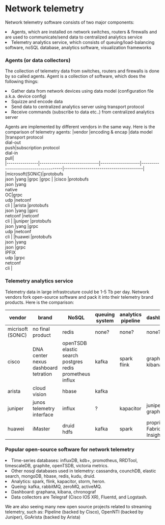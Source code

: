 # Network telemetry
Network telemetry software consists of two major components:
<li> Agents, which are installed on network switches, routers & firewalls and are used to communicate/send data to centralized analytics service
<li> Telemetry analytics service, which consists of queuing/load-balancing software, noSQL database, analytics software, visualization frameworks 

### Agents (or data collectors)
The collection of telemetry data from switches, routers and firewalls is done by so called agents. Agent is a collection of software, which does the following things:
<li> Gather data from network devices using data model (configuration file a.k.a. device config)
<li> Squizze and encode data
<li> Send data to centralized analytics server using transport protocol
<li> Receive commands (subscribe to data etc..) from centralized analytics server 
  
Agents are implemented by different vendors in the same way. Here is the comparison of telemetry agents:
|vendor		       |encoding & encap              |data model          |transport protocol<br>dial-out<br>push|subscription protocol<br>dial-in<br>pull|       
|----------------|------------------------------|--------------------|--------------------------------------|----------------------------------------|
|microsoft(SONiC)|protobufs<br>json             |yang                |grpc                                  |grpc                                    |
|cisco    	     |protobufs<br>json             |yang<br>native<br>OC|grpc<br>udp                           |netconf<br>cli                          |
|arista    	     |protobufs<br>json             |yang                |gprc<br>netconf                       |netconf<br>cli                          |
|juniper   	     |protobufs<br>json             |yang                |grpc<br>udp                           |netconf<br>cli                          |
|huawei   	     |protobufs<br>json             |yang<br>json<xml>   |grpc<br>IPFIX<br>udp                  |grpc<br>netconf<br>cli                  |

### Telemetry analytics service
Telemetry data in large infrastrcuture could be 1-5 Tb per day.
Network vendors fork open-source software and pack it into their telemetry brand products. Here is the comparison:
  
|vendor		        |brand                        |NoSQL                              |queuing system  |analytics pipeline	  |dashboards                 |               
|-----------------|-----------------------------|-----------------------------------|----------------|----------------------|---------------------------|
|micrisoft (SONiC)|no final product             |redis                              |none?           |none?                 |none?                      |
|cisco			      |DNA center<br>nexus dashboard<br>tetration|openTSDB<br>elastic search<br>postgres<br>redis<br>prometheus<br>influx|kafka  			   |spark<br>flink                      |graphana <br>kibana                  |
|arista			      |cloud vision                 |hbase	                            |kafka 		       |                      |                           |                         
|juniper		      |junos telemetry interface    |influx   	                        |?    			     |kapacitor             |juniper graphana           |                        
|huawei 		      |iMaster                      |druid<br>hdfs                      |kafka   	       |spark                 |proprietary Fabric Insight |

### Popular open-source software for network telemetry
<li> Time-series databases: influxDB, kdb+, promotheus, RRDTool, timescaleDB, graphite, openTSDB, victoria metrics.
<li> Other nosql databases used in telemetry: cassandra, counchDB, elastic search, mongoDB, hbase, redis, kudu, druid.
<li> Analytics: spark, flink, kapacitor, storm, heron.
<li> Queing: kafka, rabbitMQ, zeroMQ, activeMQ.
<li> Dashboard: graphana, kibana, chronograf
<li> Data collectors are Telegraf (Cisco IOS XR), Fluentd, and Logstash.

We are also seeing many new open source projects related to streaming telemetry, such as: Pipeline (backed by Cisco), OpenNTI (backed by Juniper), GoArista (backed by Arista)
